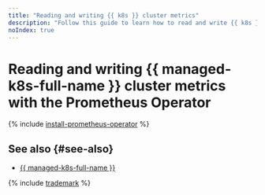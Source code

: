 ```yaml
---
title: "Reading and writing {{ k8s }} cluster metrics"
description: "Follow this guide to learn how to read and write {{ k8s }} cluster metrics with the Prometheus Operator."
noIndex: true
---
```


# Reading and writing {{ managed-k8s-full-name }} cluster metrics with the Prometheus Operator

{% include [install-prometheus-operator](../../../_includes/managed-kubernetes/install-prometheus-operator.md) %}

## See also {#see-also}

* [{{ managed-k8s-full-name }}](../../../managed-kubernetes/)

{% include [trademark](../../../_includes/monitoring/trademark.md) %}